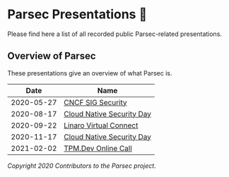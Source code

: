 # Parsec Presentations 🎦

Please find here a list of all recorded public Parsec-related presentations.

## Overview of Parsec

These presentations give an overview of what Parsec is.

| Date       | Name                                                             |
|------------|------------------------------------------------------------------|
| 2020-05-27 | [CNCF SIG Security](https://youtu.be/3kazjTMm-bs)                |
| 2020-08-17 | [Cloud Native Security Day](https://youtu.be/bYFQXcPSf0I)        |
| 2020-09-22 | [Linaro Virtual Connect](https://youtu.be/GqiISmXO_78)           |
| 2020-11-17 | [Cloud Native Security Day](https://youtu.be/-I_rCKMyY7Y)        |
| 2021-02-02 | [TPM.Dev Online Call](https://developers.tpm.dev/posts/11542371) |

*Copyright 2020 Contributors to the Parsec project.*

